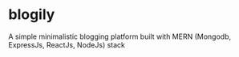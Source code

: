 # blogily
A simple minimalistic blogging platform built with MERN (Mongodb, ExpressJs, ReactJs, NodeJs) stack
